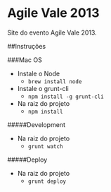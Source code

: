 Agile Vale 2013
=============

Site do evento Agile Vale 2013.

##Instruções

###Mac OS
- Instale o Node
  - `brew install node`
- Instale o grunt-cli
  - `npm install -g grunt-cli`
- Na raiz do projeto
  - `npm install`

#####Development
- Na raiz do projeto
  - `grunt watch`

#####Deploy
- Na raiz do projeto
  - `grunt deploy`
